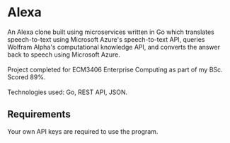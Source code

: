 <h1>Alexa</h1>
An Alexa clone built using microservices written in Go which translates speech-to-text using Microsoft Azure's speech-to-text API, queries Wolfram Alpha's computational knowledge API, and converts the answer back to speech using Microsoft Azure.
<br><br>
Project completed for ECM3406 Enterprise Computing as part of my BSc. Scored 89%.  
<br><br>
Technologies used: Go, REST API, JSON.

## Requirements

Your own API keys are required to use the program.
